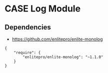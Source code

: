 # CASE Log Module

## Dependencies
  -  https://github.com/enlitepro/enlite-monolog
  
```
{
    "require": {
        "enlitepro/enlite-monolog": "~1.1.0"
    }
}
```